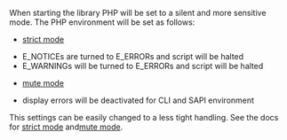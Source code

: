 When starting the library PHP will be set to a silent and more sensitive mode.
The PHP environment will be set as follows:

* [strict mode](doc/strict.md)
 - E_NOTICEs are turned to E_ERRORs and script will be halted
 - E_WARNINGs will be turned to E_ERRORs and script will be halted

* [mute mode](doc/mute.md)
 - display errors will be deactivated for CLI and SAPI environment

 This settings can be easily changed to a less tight handling.
 See the docs for [strict mode](doc/strict.md) and[mute mode](doc/mute.md).